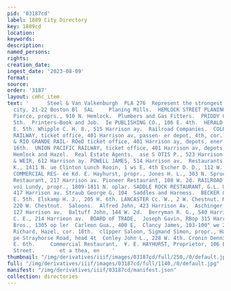 ```yaml
---
pid: '03187cd'
label: 1889 City Directory
key: 1889cd
location: 
keywords: 
description: 
named_persons: 
rights: 
creation_date: 
ingest_date: '2023-08-09'
format: 
source: 
order: '3187'
layout: cmhc_item
text: '      Steel & Van Valkenburgh  PLA 276  Represent the strongest line of Ins.Cos.in
  city. 21-22 Boston Bl  SAL     Planing Mills.  HEMLOCK STREET PLANING MILL, F. M.
  Pierce, proprs., 910 N. Hemlock.  Plumbers and Gas Fitters.  PRIDDY C. N., 121 E.
  5th.  Printers—Book and Job.  Ie PUBLISHING CO., 106 E. 4th.  HERALD ‘Emocrar, 125-127
  E. 5th. Whipple C. H. 8., 515 Harrison ay.  Railroad Companies.  COLORADO MIDLAND
  RAILWAY, ticket office, 401 Harrison av, passen- er depot, 4th, cor. Spruce.  DENVER
  & RIO GRANDE RAIL- ROeD ticket office, 401 Harrison ay, depots, ener bet. 18th and
  16th.  UNION PACIFIC RAILWAY, ticket office, 401 Harrison av, depots, 7th, bet.
  Hemlock and Hazel.  Real Estate Agents.  ase S OTIS P., 523 Harrison av. BROOKS
  & WEIR, 612 Harrison ay. POWELL JAMES, 514 Harrison av.  Restaurants.  Bullard Charles
  K., 1411 N. ue Clinton Lunch Rooin, 1 ws E, 4th Escher D. D., 112 W. HAYHURST''S
  COMMERCIAL RES- ee Kd. E. Hayhurst, propr., Jones H. L., 303 N. Spruce. Merchants’
  Restaurant, 217 Harrison av. Pioneer Restaurant, 108 W. 2d. RAILROAD RESTAURANT
  voi Lundy, propr., 1809-1811 N. oplar. SADDLE ROCK RESTAURANT, G.L. Ultich, manager,
  417 Harrison av. Straub George G, 104  Saddles and Harness.  BECKER & LEQNARD, 104-106
  E. 5th. Elskamp H. J., 205 H. 6th. LANCASTER Cc. W., 2 W. Chestnut. Marling G. W.,
  220 W. Chestnut.  Saloons.  Alfred John, 423 Harrison Av.  Aschinger George J.,
  127 Harrison av.  Baltuff John, 144 W. 2d.  Berryman R. G., 540 Harrison av,  Biome
  C. E., 214 Harrieon av.  BOARD oF TRADE,  Joseph Gavin, RBop 315 Harrison av.  Burke
  Bros., 1305 op ler  Carleon Gua., 400 E,  Clancy James, 103-100" we 2d.  Qleary
  Richard, Hazel, cor. 18th.  clipper Saloon, Sigmand Simon, propr., Harrison av.  SOS
  pe Strayhorse Road, head 4t  Conley John L., 228 W. 4th. Cronin Dennis, *g0014,
  E. 6th.     Commercial Restaurant,  ¥. E. HAYHURST, Proprietor, 106 East Second
  Street.        et a thea, en    '
thumbnail: "/img/derivatives/iiif/images/03187cd/full/250,/0/default.jpg"
full: "/img/derivatives/iiif/images/03187cd/full/1140,/0/default.jpg"
manifest: "/img/derivatives/iiif/03187cd/manifest.json"
collection: directories
---
```

